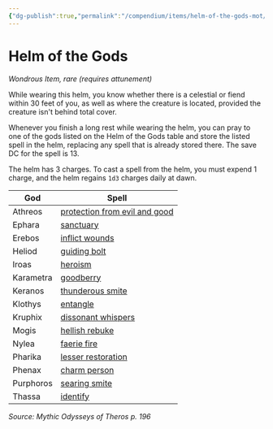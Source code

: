 ```yaml
---
{"dg-publish":true,"permalink":"/compendium/items/helm-of-the-gods-mot/","tags":["compendium/src/5e/mot","item/attunement/required","item/rarity/rare","item/wondrous"]}
---
```


# Helm of the Gods
*Wondrous Item, rare (requires attunement)*  


While wearing this helm, you know whether there is a celestial or fiend within 30 feet of you, as well as where the creature is located, provided the creature isn't behind total cover.

Whenever you finish a long rest while wearing the helm, you can pray to one of the gods listed on the Helm of the Gods table and store the listed spell in the helm, replacing any spell that is already stored there. The save DC for the spell is 13.

The helm has 3 charges. To cast a spell from the helm, you must expend 1 charge, and the helm regains `1d3` charges daily at dawn.

| God | Spell |
|-----|-------|
| Athreos | [protection from evil and good](compendium/spells/protection-from-evil-and-good.md) |
| Ephara | [sanctuary](compendium/spells/sanctuary.md) |
| Erebos | [inflict wounds](compendium/spells/inflict-wounds.md) |
| Heliod | [guiding bolt](compendium/spells/guiding-bolt.md) |
| Iroas | [heroism](compendium/spells/heroism.md) |
| Karametra | [goodberry](compendium/spells/goodberry.md) |
| Keranos | [thunderous smite](compendium/spells/thunderous-smite.md) |
| Klothys | [entangle](compendium/spells/entangle.md) |
| Kruphix | [dissonant whispers](compendium/spells/dissonant-whispers.md) |
| Mogis | [hellish rebuke](compendium/spells/hellish-rebuke.md) |
| Nylea | [faerie fire](compendium/spells/faerie-fire.md) |
| Pharika | [lesser restoration](compendium/spells/lesser-restoration.md) |
| Phenax | [charm person](compendium/spells/charm-person.md) |
| Purphoros | [searing smite](compendium/spells/searing-smite.md) |
| Thassa | [identify](compendium/spells/identify.md) |{ #god-spell}


*Source: Mythic Odysseys of Theros p. 196*